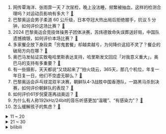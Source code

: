 1. 网传覃海洋、张雨霏一天 7 次尿检，晚上没法睡，频繁被抽血，这样的检测合理吗？对运动员影响有多大？ [:link:](https://www.zhihu.com/question/662892318)
2. 巴黎奥运会男子柔道 60 公斤级，日本夺冠大热出局后拒绝握手，抗议 5 分钟，如何评价这场比赛？ [:link:](https://www.zhihu.com/question/662760927)
3. 2024 巴黎奥运会竞技体操男子团体决赛，苏炜德致命失误葬送好局，中国队遗憾摘银，如何评价本场比赛？ [:link:](https://www.zhihu.com/question/662928493)
4. 多家餐企放下身段卖「穷鬼套餐」却越卖越亏，为何降价这招不灵了？餐企的破局方向在哪？ [:link:](https://www.zhihu.com/question/662829974)
5. 奥巴马发帖证实致电哈里斯表达支持，哈里斯发文回应「对我意义重大」，奥巴马的支持有多重要？ [:link:](https://www.zhihu.com/question/662655920)
6. 有一些摄影，天天都说“又烧起来了”拍火烧云，365天，那几个机位，年复一年日复一日，他们不空虚无聊么？ [:link:](https://www.zhihu.com/question/662542747)
7. 巴黎奥运会乒乓球混双半决赛，朝鲜队4-3战胜中国香港队，一路黑马杀到决赛，如何评价朝鲜队的表现？ [:link:](https://www.zhihu.com/question/662931199)
8. 如何评价61岁倪夏莲再战奥运？ [:link:](https://www.zhihu.com/question/662270157)
9. 为什么有人称192kHz/24bit的音乐听感更加“温暖”、“有感染力”？ [:link:](https://www.zhihu.com/question/25267977)
10. 怎么缓解孩子的焦虑？ [:link:](https://www.zhihu.com/question/659733178)
<details>
<summary>11 ~ 20</summary>

11. 有什么适合旅游的6坐车推荐啊? [:link:](https://www.zhihu.com/question/662247053)
12. 如何看待广州上半年 GDP 同比增长 2.5% ，规模在内地城市中排名第五？ [:link:](https://www.zhihu.com/question/662869408)
13. 你有没有在一瞬间情绪爆发过? [:link:](https://www.zhihu.com/question/463968251)
14. 董宇辉离职是必然结果吗？ [:link:](https://www.zhihu.com/question/662572504)
15. 2024 巴黎奥运会排球女排预赛中国 3:2 美国收获开门红，如何评价这场比赛？ [:link:](https://www.zhihu.com/question/662924314)
16. 姚明场边大喊不要犯规，为何中国女篮还是「不听劝」，最后 15 秒领先 3 分应该怎么防？ [:link:](https://www.zhihu.com/question/662843086)
17. 当职场新人被领导误解或冤枉时，如何调整心态，正确面对批评与指责？ [:link:](https://www.zhihu.com/question/662639563)
18. 多地共享单车又涨价了，工作日前 10 分钟 1.5 元，如何看待此次调整？涨价原因有哪些？ [:link:](https://www.zhihu.com/question/662886969)
19. 「蝶后」张雨霏摘铜泪洒赛场，覃海洋半程游崩仅获第 7，为何他们成绩不及预期？中国游泳队实力究竟如何？ [:link:](https://www.zhihu.com/question/662872928)
20. 现在孩子的暑假和你小时候的暑假有什么不一样？ [:link:](https://www.zhihu.com/question/660621004)
</details>
<details>
<summary>21 ~ 30</summary>

21. 韩国射箭女团奥运从未输过，统治力堪比国乒，十连冠意味着什么？为何韩国人擅长射箭？ [:link:](https://www.zhihu.com/question/662842674)
22. 以色列外交部长称黎巴嫩真主党「已越过所有红线」，以色列正面临一场「全面战争」，目前中东局势情况如何？ [:link:](https://www.zhihu.com/question/662805511)
23. 夏天很多人停车的时候把车窗留条缝，这是为什么？ [:link:](https://www.zhihu.com/question/662140201)
24. 手机摄影越来越好，相机还有用武之地吗？什么样的相机值得购买？ [:link:](https://www.zhihu.com/question/661341940)
25. 庄子寓言中所体现的人生观和价值观是什么? [:link:](https://www.zhihu.com/question/661337096)
26. 2024 巴黎奥运会男子双人 10 米跳台跳水决赛，中国选手练俊杰/杨昊摘金，如何评价本场比赛？ [:link:](https://www.zhihu.com/question/662893506)
27. 个人要如何在至暗时刻找回初心、完成自救? [:link:](https://www.zhihu.com/question/661637644)
28. 每年暑假一来临，小孩子开始变懒散了，既不愿主动学习，甚至连作业也不愿再做了，怎么办，有什么好方法？ [:link:](https://www.zhihu.com/question/660713724)
29. 职场上的「学生思维」具体指的是什么？职场新人应如何避免这些思维陷阱？ [:link:](https://www.zhihu.com/question/662639543)
30. 2024 巴黎奥运会乒乓球混合双打半决赛王楚钦孙颖莎 4 ：2 战胜韩国挺进决赛，如何评价这场比赛？ [:link:](https://www.zhihu.com/question/662924302)
</details><details>
<summary>bilibili</summary>

</details>